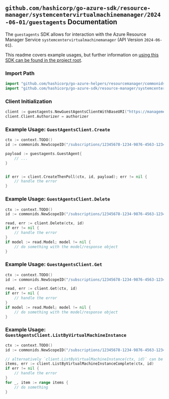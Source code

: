 
## `github.com/hashicorp/go-azure-sdk/resource-manager/systemcentervirtualmachinemanager/2024-06-01/guestagents` Documentation

The `guestagents` SDK allows for interaction with the Azure Resource Manager Service `systemcentervirtualmachinemanager` (API Version `2024-06-01`).

This readme covers example usages, but further information on [using this SDK can be found in the project root](https://github.com/hashicorp/go-azure-sdk/tree/main/docs).

### Import Path

```go
import "github.com/hashicorp/go-azure-helpers/resourcemanager/commonids"
import "github.com/hashicorp/go-azure-sdk/resource-manager/systemcentervirtualmachinemanager/2024-06-01/guestagents"
```


### Client Initialization

```go
client := guestagents.NewGuestAgentsClientWithBaseURI("https://management.azure.com")
client.Client.Authorizer = authorizer
```


### Example Usage: `GuestAgentsClient.Create`

```go
ctx := context.TODO()
id := commonids.NewScopeID("/subscriptions/12345678-1234-9876-4563-123456789012/resourceGroups/some-resource-group")

payload := guestagents.GuestAgent{
	// ...
}


if err := client.CreateThenPoll(ctx, id, payload); err != nil {
	// handle the error
}
```


### Example Usage: `GuestAgentsClient.Delete`

```go
ctx := context.TODO()
id := commonids.NewScopeID("/subscriptions/12345678-1234-9876-4563-123456789012/resourceGroups/some-resource-group")

read, err := client.Delete(ctx, id)
if err != nil {
	// handle the error
}
if model := read.Model; model != nil {
	// do something with the model/response object
}
```


### Example Usage: `GuestAgentsClient.Get`

```go
ctx := context.TODO()
id := commonids.NewScopeID("/subscriptions/12345678-1234-9876-4563-123456789012/resourceGroups/some-resource-group")

read, err := client.Get(ctx, id)
if err != nil {
	// handle the error
}
if model := read.Model; model != nil {
	// do something with the model/response object
}
```


### Example Usage: `GuestAgentsClient.ListByVirtualMachineInstance`

```go
ctx := context.TODO()
id := commonids.NewScopeID("/subscriptions/12345678-1234-9876-4563-123456789012/resourceGroups/some-resource-group")

// alternatively `client.ListByVirtualMachineInstance(ctx, id)` can be used to do batched pagination
items, err := client.ListByVirtualMachineInstanceComplete(ctx, id)
if err != nil {
	// handle the error
}
for _, item := range items {
	// do something
}
```
